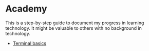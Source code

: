 # Academy

This is a step-by-step guide to document my progress in learning technology. It might be valuable to others with no background in technology.

- [Terminal basics](terminal.md)
